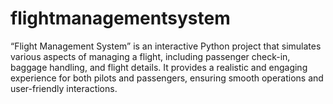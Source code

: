 # flightmanagementsystem
“Flight Management System” is an interactive Python project that simulates various aspects of managing a flight, including passenger check-in, baggage handling, and flight details. It provides a realistic and engaging experience for both pilots and passengers, ensuring smooth operations and user-friendly interactions.
